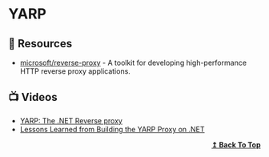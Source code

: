 # YARP

## 📘 Resources
- [microsoft/reverse-proxy](https://github.com/microsoft/reverse-proxy) - A toolkit for developing high-performance HTTP reverse proxy applications.

## 📺 Videos
- [YARP: The .NET Reverse proxy](https://channel9.msdn.com/Shows/On-NET/YARP-The-NET-Reverse-proxy)
- [Lessons Learned from Building the YARP Proxy on .NET](https://www.youtube.com/watch?v=WJcjlSEXqWA)

<div align="right">
  <b><a href="#contents">↥ Back To Top</a></b>
</div>
 